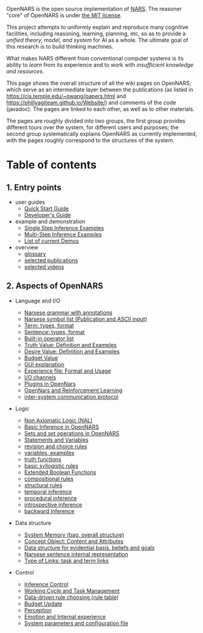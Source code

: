 OpenNARS is the open source implementation of [NARS](https://cis.temple.edu/~pwang/NARS-Intro.html).
The reasoner "core" of OpenNARS is under [the MIT license](https://opensource.org/licenses/MIT).

This project attempts to uniformly explain and reproduce many cognitive facilities, including reasoning, learning, planning, etc, so as to provide a _unified theory, model, and system_ for AI as a whole. The ultimate goal of this research is to build thinking machines.

What makes NARS different from conventional computer systems is its ability to _learn_ from its experience and to work with _insufficient knowledge and resources_.

This page shows the overall structure of all the wiki pages on OpenNARS, which serve as an intermediate layer between the publications (as listed in https://cis.temple.edu/~pwang/papers.html and https://phillyagiteam.github.io/Website/) and comments of the code (javadoc). The pages are linked to each other, as well as to other materials.

The pages are roughly divided into two groups, the first group provides different tours over the system, for different users and purposes; the second group systematically explains OpenNARS as currently implemented, with the pages roughly correspond to the structures of the system.

# Table of contents
## 1. Entry points
  - user guides
    * [Quick Start Guide](https://github.com/opennars/opennars/wiki/Quick-Start-Guide)
    * [Developer's Guide](https://github.com/opennars/opennars/wiki/Developers-Guide)
  - example and demonstration
    * [Single Step Inference Examples](https://github.com/opennars/opennars/wiki/Single-step-Inference-examples)
    * [Multi-Step Inference Examples](https://github.com/opennars/opennars/wiki/MultiStep-Examples)
    * [List of current Demos](https://github.com/opennars/opennars/wiki/List-of-current-Demos) 
  - overview
    * [glossary](https://github.com/opennars/opennars/wiki/OpenNARS-Glossary)
    * [selected publications](https://github.com/opennars/opennars/wiki/Publications)
    * [selected videos](https://github.com/opennars/opennars/wiki/Selected-Vidseos)


## 2. Aspects of OpenNARS
  - Language and I/O
    * [Narsese grammar with annotations](https://github.com/opennars/opennars/wiki/Input-Output-Format)
    * [Narsese symbol list (Publication and ASCII input)](https://github.com/opennars/opennars/wiki/Narsese-symbol-list-(ASCII-version-))
    * [Term: types, format](https://github.com/opennars/opennars/wiki/Term:-types,-format)
    * [Sentence: types, format](https://github.com/opennars/opennars/wiki/Sentence:-types,-format)
    * [Built-in operator list](https://github.com/opennars/opennars/wiki/Built-in-operator-list)
    * [Truth Value: Definition and Examples](https://github.com/opennars/opennars/wiki/Truth-Value:-Definition-and-Examples)
    * [Desire Value: Definition and Examples](https://github.com/opennars/opennars/wiki/Desire-Value:-Definition-and-Examples)
    * [Budget Value](https://github.com/opennars/opennars/wiki/Budget-Value)
    * [GUI explanation](https://github.com/opennars/opennars/wiki/Graphical-User-Interface)
    * [Experience file: Format and Usage](https://github.com/opennars/opennars/wiki/Experience-file:-Format-and-Usage)
    * [I/O channels](https://github.com/opennars/opennars/wiki/Input-and-Output-Channels)
    * [Plugins in OpenNars](https://github.com/opennars/opennars/wiki/Plugins)
    * [OpenNars and Reinforcement Learning](https://github.com/opennars/opennars/wiki/Reinforcement-Learning)
    * [inter-system communication protocol](https://github.com/opennars/opennars/wiki/NarNode,-communication-between-reasoners-over-UDP)
    
  - Logic
    * [Non Axiomatic Logic (NAL)](https://github.com/opennars/opennars/wiki/Non-Axiomatic-Logic-(NAL),-Logic-behind-OpenNARS) 
    * [Basic Inference in OpenNARS](https://github.com/opennars/opennars/wiki/Basic-Inference-in-OpenNARS)
    * [Sets and set operations in OpenNARS](https://github.com/opennars/opennars/wiki/Sets-and-set-operations-in-OpenNARS)
    * [Statements and Variables](https://github.com/opennars/opennars/wiki/Statements-and-Variables-in-OpenNARS)
    * [revision and choice rules](https://github.com/opennars/opennars/wiki/Revision-and-Choice-Rules)
    * [variables, examples](https://github.com/opennars/opennars/wiki/Use-of-Variables-in-OpenNARS)
    * [truth functions](https://github.com/opennars/opennars/wiki/Truth-Functions)
    * [basic syllogistic rules](https://github.com/opennars/opennars/wiki/Basic-Syllogistic-Rules)
    * [Extended Boolean Functions](https://github.com/opennars/opennars/wiki/Extended-Boolean-Functions-in-OpenNARS)
    * [compositional rules](https://github.com/opennars/opennars/wiki/Composition)
    * [structural rules](https://github.com/opennars/opennars/wiki/Structure)
    * [temporal inference](https://github.com/opennars/opennars/wiki/Temporal-Inference)
    * [procedural inference](https://github.com/opennars/opennars/wiki/Procedural-Inference) 
    * [introspective inference](https://github.com/opennars/opennars/wiki/Introspective-Inference)
    * [backward inference](https://github.com/opennars/opennars/wiki/Backward-Inference-in-OpenNARS) 

  - Data structure
    * [System Memory (bag, overall structure)](https://github.com/opennars/opennars/wiki/System-Memory-(bag,-overall-structure))
    * [Concept Object: Content and Attributes](https://github.com/opennars/opennars/wiki/Concept-Object:-Content-and-Attributes)
    * [Data structure for evidential basis, beliefs and goals](https://github.com/opennars/opennars/wiki/Data-structure-for-evidential-basis,-beliefs-and-goals)
    * [Narsese sentence internal representation](https://github.com/opennars/opennars/wiki/Narsese-Sentence-Internal--Representation)
    * [Type of Links: task and term links](https://github.com/opennars/opennars/wiki/Types-of-Links:-task-and-term-links)
    
  - Control
    * [Inference Control](https://github.com/opennars/opennars/wiki/Inference-Control)
    * [Working Cycle and Task Management](https://github.com/opennars/opennars/wiki/Working-Cycle-and-Tasks-Management-in-OpenNARS)
    * [Data-driven rule choosing (rule table)](https://github.com/opennars/opennars/wiki/Data-driven-rule-choosing-(rule-table))
    * [Budget Update](https://github.com/opennars/opennars/wiki/Budget-Update)
    * [Perception](https://github.com/opennars/opennars/wiki/Perception-In-OpenNARS)
    * [Emotion and Internal experience](https://github.com/opennars/opennars/wiki/Emotion-and-Internal-experience)
    * [System parameters and configuration file](https://github.com/opennars/opennars/wiki/System-parameters-and-configuration-file)